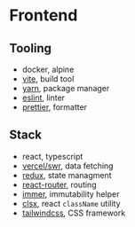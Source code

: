 # Frontend

## Tooling

- docker, alpine
- [vite](https://vite.dev/), build tool
- [yarn](https://yarnpkg.com/), package manager
- [eslint](https://eslint.org/), linter
- [prettier](https://prettier.io/), formatter

## Stack

- react, typescript
- [vercel/swr](https://swr.vercel.app/), data fetching
- [redux](https://redux.js.org/), state managment
- [react-router](https://reactrouter.com/), routing
- [immer](https://immerjs.github.io/immer/), immutability helper
- [clsx](https://github.com/lukeed/clsx), react `className` utility
- [tailwindcss](https://tailwindcss.com/), CSS framework
